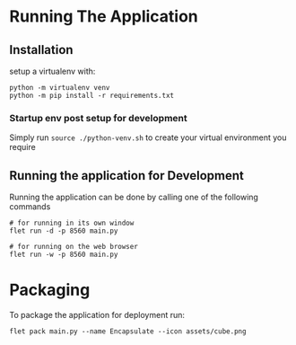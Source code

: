# Running The Application

## Installation

setup a virtualenv with:

```
python -m virtualenv venv
python -m pip install -r requirements.txt
```

### Startup env post setup for development

Simply run `source ./python-venv.sh` to create your virtual environment you require
## Running the application for Development

Running the application can be done by calling one of the following commands

```
# for running in its own window
flet run -d -p 8560 main.py

# for running on the web browser
flet run -w -p 8560 main.py
```

# Packaging

To package the application for deployment run:

```
flet pack main.py --name Encapsulate --icon assets/cube.png
```